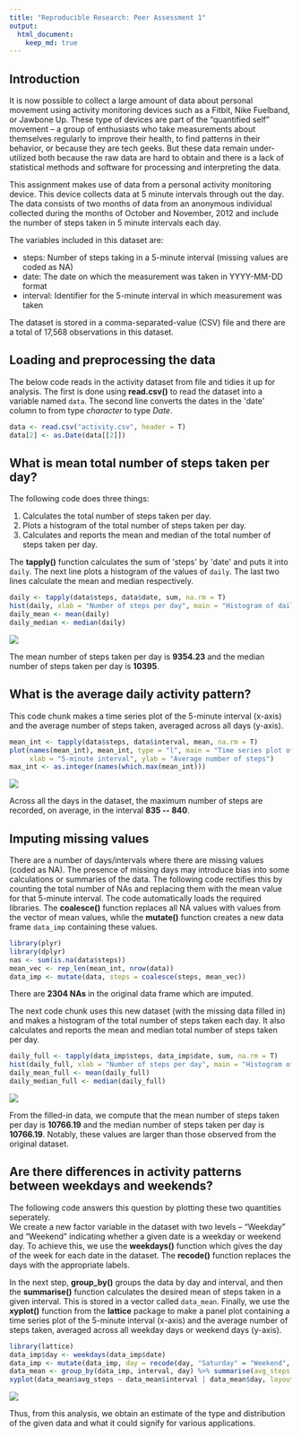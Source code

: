 ```yaml
---
title: "Reproducible Research: Peer Assessment 1"
output: 
  html_document:
    keep_md: true
---
```




## Introduction

It is now possible to collect a large amount of data about personal movement using activity monitoring devices such as a Fitbit, Nike Fuelband, or Jawbone Up. These type of devices are part of the “quantified self” movement – a group of enthusiasts who take measurements about themselves regularly to improve their health, to find patterns in their behavior, or because they are tech geeks. But these data remain under-utilized both because the raw data are hard to obtain and there is a lack of statistical methods and software for processing and interpreting the data.

This assignment makes use of data from a personal activity monitoring device. This device collects data at 5 minute intervals through out the day. The data consists of two months of data from an anonymous individual collected during the months of October and November, 2012 and include the number of steps taken in 5 minute intervals each day.  

The variables included in this dataset are:  

* steps: Number of steps taking in a 5-minute interval (missing values are coded as NA)
* date: The date on which the measurement was taken in YYYY-MM-DD format
* interval: Identifier for the 5-minute interval in which measurement was taken  
  
The dataset is stored in a comma-separated-value (CSV) file and there are a total of 17,568 observations in this dataset.

## Loading and preprocessing the data
The below code reads in the activity dataset from file and tidies it up for analysis. The first is done using **read.csv()** to read the dataset into a variable named `data`. The second line converts the dates in the 'date' column to from type *character* to type *Date*.

```r
data <- read.csv("activity.csv", header = T)
data[2] <- as.Date(data[[2]])
```


## What is mean total number of steps taken per day?

The following code does three things:  

1. Calculates the total number of steps taken per day.
2. Plots a histogram of the total number of steps taken per day.
3. Calculates and reports the mean and median of the total number of steps taken per day.  

The **tapply()** function calculates the sum of 'steps' by 'date' and puts it into `daily`. The next line plots a histogram of the values of `daily`. The last two lines calculate the mean and median respectively.

```r
daily <- tapply(data$steps, data$date, sum, na.rm = T)
hist(daily, xlab = "Number of steps per day", main = "Histogram of daily steps")
daily_mean <- mean(daily)
daily_median <- median(daily)
```

![](PA1_template_files/figure-html/unnamed-chunk-2-1.png)<!-- -->
  
The mean number of steps taken per day is **9354.23** and the median number of steps taken per day is **10395**.


## What is the average daily activity pattern?

This code chunk makes a time series plot of the 5-minute interval (x-axis) and the average number of steps taken, averaged across all days (y-axis).

```r
mean_int <- tapply(data$steps, data$interval, mean, na.rm = T)
plot(names(mean_int), mean_int, type = "l", main = "Time series plot of number of steps",
     xlab = "5-minute interval", ylab = "Average number of steps")
max_int <- as.integer(names(which.max(mean_int)))
```

![](PA1_template_files/figure-html/unnamed-chunk-3-1.png)<!-- -->
  
Across all the days in the dataset, the maximum number of steps are recorded, on average, in the interval **835 -- 840**.


## Imputing missing values

There are a number of days/intervals where there are missing values (coded as NA). The presence of missing days may introduce bias into some calculations or summaries of the data. The following code rectifies this by counting the total number of NAs and replacing them with the mean value for that 5-minute interval. The code automatically loads the required libraries. The **coalesce()** function replaces all NA values with values from the vector of mean values, while the **mutate()** function creates a new data frame `data_imp` containing these values.

```r
library(plyr)
library(dplyr)
nas <- sum(is.na(data$steps))
mean_vec <- rep_len(mean_int, nrow(data))
data_imp <- mutate(data, steps = coalesce(steps, mean_vec))
```
  
There are **2304 NAs** in the original data frame which are imputed.  

The next code chunk uses this new dataset (with the missing data filled in) and makes a histogram of the total number of steps taken each day. It also calculates and reports the mean and median total number of steps taken per day.  

```r
daily_full <- tapply(data_imp$steps, data_imp$date, sum, na.rm = T)
hist(daily_full, xlab = "Number of steps per day", main = "Histogram of daily steps (imputed data)")
daily_mean_full <- mean(daily_full)
daily_median_full <- median(daily_full)
```

![](PA1_template_files/figure-html/unnamed-chunk-5-1.png)<!-- -->
  
From the filled-in data, we compute that the mean number of steps taken per day is **10766.19** and the median number of steps taken per day is **10766.19**. Notably, these values are larger than those observed from the original dataset.

## Are there differences in activity patterns between weekdays and weekends?

The following code answers this question by plotting these two quantities seperately.  
We create a new factor variable in the dataset with two levels – “Weekday” and “Weekend” indicating whether a given date is a weekday or weekend day. To achieve this, we use the **weekdays()** function which gives the day of the week for each date in the dataset. The **recode()** function replaces the days with the appropriate labels.  

In the next step, **group_by()** groups the data by day and interval, and then the **summarise()** function calculates the desired mean of steps taken in a given interval. This is stored in a vector called `data_mean`. Finally, we use the **xyplot()** function from the **lattice** package to make a panel plot containing a time series plot of the 5-minute interval (x-axis) and the average number of steps taken, averaged across all weekday days or weekend days (y-axis).  

```r
library(lattice)
data_imp$day <- weekdays(data_imp$date)
data_imp <- mutate(data_imp, day = recode(day, "Saturday" = "Weekend", "Sunday" = "Weekend", .default = "Weekday"))
data_mean <- group_by(data_imp, interval, day) %>% summarise(avg_steps = mean(steps))
xyplot(data_mean$avg_steps ~ data_mean$interval | data_mean$day, layout = c(1, 2), type = "l", xlab = "Interval", ylab = "Number of steps")
```

![](PA1_template_files/figure-html/unnamed-chunk-6-1.png)<!-- -->
  
Thus, from this analysis, we obtain an estimate of the type and distribution of the given data and what it could signify for various applications.
